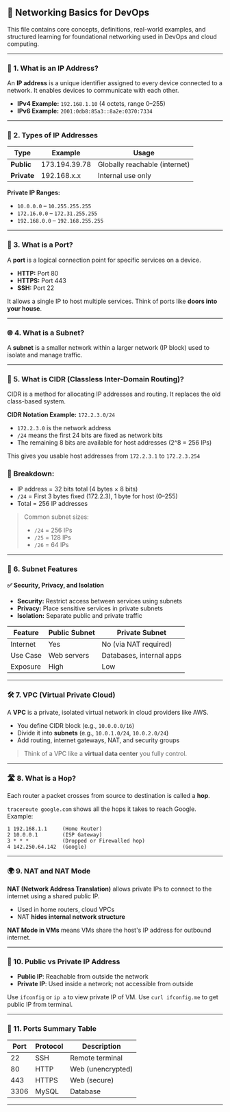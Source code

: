 ## 📡 Networking Basics for DevOps

This file contains core concepts, definitions, real-world examples, and structured learning for foundational networking used in DevOps and cloud computing.

---

### 📍 1. What is an IP Address?
An **IP address** is a unique identifier assigned to every device connected to a network. It enables devices to communicate with each other.

- **IPv4 Example:** `192.168.1.10` (4 octets, range 0–255)
- **IPv6 Example:** `2001:0db8:85a3::8a2e:0370:7334`

---

### 🔢 2. Types of IP Addresses
| Type        | Example         | Usage                    |
|-------------|------------------|---------------------------|
| **Public**  | 173.194.39.78    | Globally reachable (internet) |
| **Private** | 192.168.x.x      | Internal use only         |

**Private IP Ranges:**
- `10.0.0.0` – `10.255.255.255`
- `172.16.0.0` – `172.31.255.255`
- `192.168.0.0` – `192.168.255.255`

---

### 🧩 3. What is a Port?
A **port** is a logical connection point for specific services on a device.

- **HTTP:** Port 80
- **HTTPS:** Port 443
- **SSH:** Port 22

It allows a single IP to host multiple services. Think of ports like **doors into your house**.

---

### 🌐 4. What is a Subnet?
A **subnet** is a smaller network within a larger network (IP block) used to isolate and manage traffic.

---

### 🔢 5. What is CIDR (Classless Inter-Domain Routing)?
CIDR is a method for allocating IP addresses and routing. It replaces the old class-based system.

**CIDR Notation Example:** `172.2.3.0/24`

- `172.2.3.0` is the network address
- `/24` means the first 24 bits are fixed as network bits
- The remaining 8 bits are available for host addresses (2^8 = 256 IPs)

This gives you usable host addresses from `172.2.3.1` to `172.2.3.254`

### 🧮 Breakdown:
- IP address = 32 bits total (4 bytes × 8 bits)
- `/24` = First 3 bytes fixed (172.2.3), 1 byte for host (0–255)
- Total = 256 IP addresses

> Common subnet sizes:
> - `/24` = 256 IPs
> - `/25` = 128 IPs
> - `/26` = 64 IPs

---

### 🧱 6. Subnet Features
#### ✅ Security, Privacy, and Isolation
- **Security:** Restrict access between services using subnets
- **Privacy:** Place sensitive services in private subnets
- **Isolation:** Separate public and private traffic

| Feature      | Public Subnet       | Private Subnet        |
|--------------|----------------------|------------------------|
| Internet     | Yes                  | No (via NAT required) |
| Use Case     | Web servers          | Databases, internal apps |
| Exposure     | High                 | Low                   |

---

### 🛠 7. VPC (Virtual Private Cloud)
A **VPC** is a private, isolated virtual network in cloud providers like AWS.

- You define CIDR block (e.g., `10.0.0.0/16`)
- Divide it into **subnets** (e.g., `10.0.1.0/24`, `10.0.2.0/24`)
- Add routing, internet gateways, NAT, and security groups

> Think of a VPC like a **virtual data center** you fully control.

---

### 🛣 8. What is a Hop?
Each router a packet crosses from source to destination is called a **hop**.

`traceroute google.com` shows all the hops it takes to reach Google. Example:
```
1 192.168.1.1     (Home Router)
2 10.0.0.1        (ISP Gateway)
3 * * *           (Dropped or Firewalled hop)
4 142.250.64.142  (Google)
```

---

### 🌍 9. NAT and NAT Mode
**NAT (Network Address Translation)** allows private IPs to connect to the internet using a shared public IP.

- Used in home routers, cloud VPCs
- NAT **hides internal network structure**

**NAT Mode in VMs** means VMs share the host's IP address for outbound internet.

---

### 🔐 10. Public vs Private IP Address
- **Public IP**: Reachable from outside the network
- **Private IP**: Used inside a network; not accessible from outside

Use `ifconfig` or `ip a` to view private IP of VM.
Use `curl ifconfig.me` to get public IP from terminal.

---

### 🚪 11. Ports Summary Table
| Port | Protocol | Description         |
|------|----------|---------------------|
| 22   | SSH      | Remote terminal     |
| 80   | HTTP     | Web (unencrypted)   |
| 443  | HTTPS    | Web (secure)        |
| 3306 | MySQL    | Database            |

---
